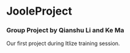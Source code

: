 # JooleProject

### Group Project by Qianshu Li and Ke Ma
Our first project during Itlize training session.
